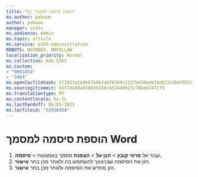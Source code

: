 ```yaml
---
title: הוספת סיסמה למסמך שלך
ms.author: pebaum
author: pebaum
manager: scotv
ms.audience: Admin
ms.topic: article
ms.service: o365-administration
ROBOTS: NOINDEX, NOFOLLOW
localization_priority: Normal
ms.collection: Adm_O365
ms.custom:
- "9001454"
- "3464"
ms.openlocfilehash: 5f2923a164e67b9b3abf07b9c2327b650eeb14d872c4b4f037e0c82a209c5728
ms.sourcegitcommit: b5f7da89a650d2915dc652449623c78be6247175
ms.translationtype: MT
ms.contentlocale: he-IL
ms.lasthandoff: 08/05/2021
ms.locfileid: "53936454"
---
```

# <a name="add-a-password-to-a-word-document"></a>הוספת סיסמה למסמך Word

1. עבור אל **פרטי קובץ**  >  **הגן על**  >  **הצפנת** מסמך באמצעות  >  **סיסמה.**
2. הזן את הסיסמה שברצונך להשתמש בה ולאחר מכן בחר **אישור**.
3. הזן מחדש את הסיסמה ולאחר מכן בחר **אישור**.